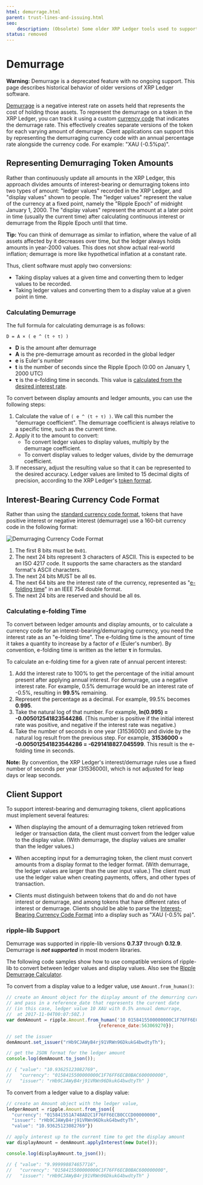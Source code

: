 ```yaml
---
html: demurrage.html
parent: trust-lines-and-issuing.html
seo:
    description: (Obsolete) Some older XRP Ledger tools used to support currency codes with built-in interest and negative interest rates.
status: removed
---
```

# Demurrage

**Warning:** Demurrage is a deprecated feature with no ongoing support. This page describes historical behavior of older versions of XRP Ledger software.

[Demurrage](http://en.wikipedia.org/wiki/Demurrage_%28currency%29) is a negative interest rate on assets held that represents the cost of holding those assets. To represent the demurrage on a token in the XRP Ledger, you can track it using a custom [currency code](../../../references/protocol/data-types/currency-formats.md#currency-codes) that indicates the demurrage rate. This effectively creates separate versions of the token for each varying amount of demurrage. Client applications can support this by representing the demurraging currency code with an annual percentage rate alongside the currency code. For example: "XAU (-0.5%pa)".

## Representing Demurraging Token Amounts

Rather than continuously update all amounts in the XRP Ledger, this approach divides amounts of interest-bearing or demurraging tokens into two types of amount: "ledger values" recorded in the XRP Ledger, and "display values" shown to people. The "ledger values" represent the value of the currency at a fixed point, namely the "Ripple Epoch" of midnight January 1, 2000. The "display values" represent the amount at a later point in time (usually the current time) after calculating continuous interest or demurrage from the Ripple Epoch until that time.

**Tip:** You can think of demurrage as similar to inflation, where the value of all assets affected by it decreases over time, but the ledger always holds amounts in year-2000 values. This does not show actual real-world inflation; demurrage is more like hypothetical inflation at a constant rate.

Thus, client software must apply two conversions:

- Taking display values at a given time and converting them to ledger values to be recorded.
- Taking ledger values and converting them to a display value at a given point in time.

### Calculating Demurrage

The full formula for calculating demurrage is as follows:

```
D = A × ( e ^ (t ÷ τ) )
```

- **D** is the amount after demurrage
- **A** is the pre-demurrage amount as recorded in the global ledger
- **e** is Euler's number
- **t** is the number of seconds since the Ripple Epoch (0:00 on January 1, 2000 UTC)
- **τ** is the e-folding time in seconds. This value is [calculated from the desired interest rate](#calculating-e-folding-time). <!-- SPELLING_IGNORE: τ -->

To convert between display amounts and ledger amounts, you can use the following steps:

1. Calculate the value of `( e ^ (t ÷ τ) )`. We call this number the "demurrage coefficient". The demurrage coefficient is always relative to a specific time, such as the current time.
2. Apply it to the amount to convert:
    - To convert ledger values to display values, multiply by the demurrage coefficient.
    - To convert display values to ledger values, divide by the demurrage coefficient.
3. If necessary, adjust the resulting value so that it can be represented to the desired accuracy. Ledger values are limited to 15 decimal digits of precision, according to the XRP Ledger's [token format](../../../references/protocol/data-types/currency-formats.md#token-precision).


## Interest-Bearing Currency Code Format

Rather than using the [standard currency code format](../../../references/protocol/data-types/currency-formats.md#currency-codes), tokens that have positive interest or negative interest (demurrage) use a 160-bit currency code in the following format:

![Demurraging Currency Code Format](/docs/img/demurrage-currency-code-format.png)

1. The first 8 bits must be `0x01`.
2. The next 24 bits represent 3 characters of ASCII.
    This is expected to be an ISO 4217 code. It supports the same characters as the standard format's ASCII characters.
3. The next 24 bits MUST be all `0`s.
4. The next 64 bits are the interest rate of the currency, represented as "[e-folding time](http://en.wikipedia.org/wiki/E-folding)" in an IEEE 754 double format.
5. The next 24 bits are reserved and should be all `0`s.

### Calculating e-folding Time

To convert between ledger amounts and display amounts, or to calculate a currency code for an interest-bearing/demurraging currency, you need the interest rate as an "e-folding time". The e-folding time is the amount of time it takes a quantity to increase by a factor of _e_ (Euler's number). By convention, e-folding time is written as the letter **τ** in formulas.

To calculate an e-folding time for a given rate of annual percent interest:

1. Add the interest rate to 100% to get the percentage of the initial amount present after applying annual interest. For demurrage, use a negative interest rate. For example, 0.5% demurrage would be an interest rate of -0.5%, resulting in **99.5%** remaining.
2. Represent the percentage as a decimal. For example, 99.5% becomes **0.995**.
3. Take the natural log of that number. For example, **ln(0.995) = -0.005012541823544286**. (This number is positive if the initial interest rate was positive, and negative if the interest rate was negative.)
4. Take the number of seconds in one year (31536000) and divide by the natural log result from the previous step. For example, **31536000 ÷ -0.005012541823544286 = -6291418827.045599**. This result is the e-folding time in seconds.

**Note:** By convention, the XRP Ledger's interest/demurrage rules use a fixed number of seconds per year (31536000), which is not adjusted for leap days or leap seconds.

## Client Support

To support interest-bearing and demurraging tokens, client applications must implement several features:

- When displaying the amount of a demurraging token retrieved from ledger or transaction data, the client must convert from the ledger value to the display value. (With demurrage, the display values are smaller than the ledger values.)

- When accepting input for a demurraging token, the client must convert amounts from a display format to the ledger format. (With demurrage, the ledger values are larger than the user input value.) The client must use the ledger value when creating payments, offers, and other types of transaction.

- Clients must distinguish between tokens that do and do not have interest or demurrage, and among tokens that have different rates of interest or demurrage. Clients should be able to parse the [Interest-Bearing Currency Code Format](#interest-bearing-currency-code-format) into a display such as "XAU (-0.5% pa)".

### ripple-lib Support

Demurrage was supported in ripple-lib versions **0.7.37** through **0.12.9**. Demurrage is ***not supported*** in most modern libraries.

The following code samples show how to use compatible versions of ripple-lib to convert between ledger values and display values. Also see the [Ripple Demurrage Calculator](https://ripple.github.io/ripple-demurrage-tool/).

To convert from a display value to a ledger value, use `Amount.from_human()`:

```js
// create an Amount object for the display amount of the demurring currency
// and pass in a reference_date that represents the current date
// (in this case, ledger value 10 XAU with 0.5% annual demurrage,
//  at 2017-11-04T00:07:50Z.)
var demAmount = ripple.Amount.from_human('10 0158415500000000C1F76FF6ECB0BAC600000000',
                                  {reference_date:563069270});

// set the issuer
demAmount.set_issuer("rHb9CJAWyB4rj91VRWn96DkukG4bwdtyTh");

// get the JSON format for the ledger amount
console.log(demAmount.to_json());

// { "value": "10.93625123082769",
//   "currency": "0158415500000000C1F76FF6ECB0BAC600000000",
//   "issuer": "rHb9CJAWyB4rj91VRWn96DkukG4bwdtyTh" }
```

To convert from a ledger value to a display value:

```js
// create an Amount object with the ledger value,
ledgerAmount = ripple.Amount.from_json({
  "currency": "015841551A748AD2C1F76FF6ECB0CCCD00000000",
  "issuer": "rHb9CJAWyB4rj91VRWn96DkukG4bwdtyTh",
  "value": "10.93625123082769"})

// apply interest up to the current time to get the display amount
var displayAmount = demAmount.applyInterest(new Date());

console.log(displayAmount.to_json());

// { "value": "9.999998874657716",
//   "currency": "0158415500000000C1F76FF6ECB0BAC600000000",
//   "issuer": "rHb9CJAWyB4rj91VRWn96DkukG4bwdtyTh" }
```
